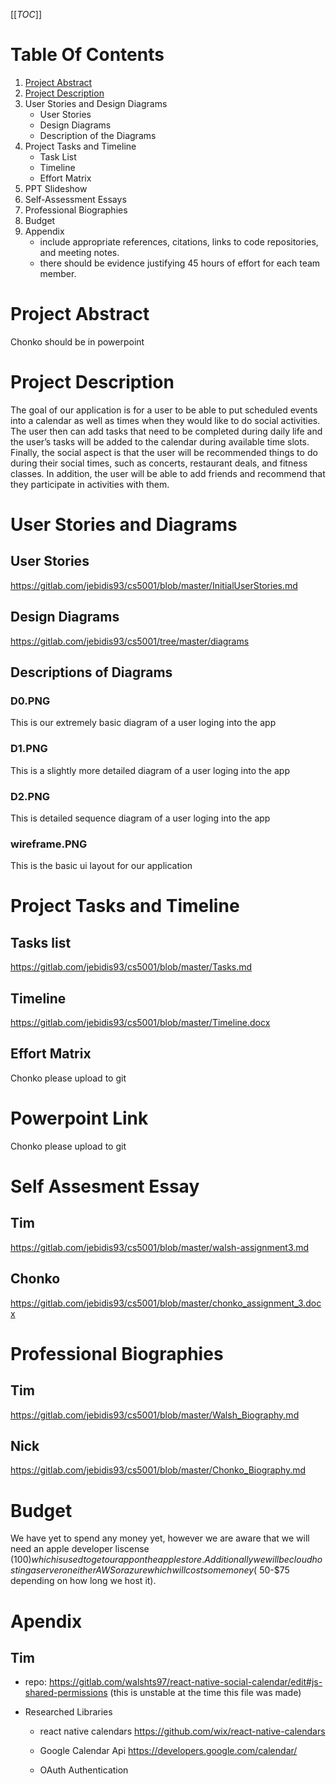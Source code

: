 [[_TOC_]]

# Table Of Contents

1. [Project Abstract](#Project_Abstract)
2. [Project Description](#Project-Description)
3. User Stories and Design Diagrams
   - User Stories
   - Design Diagrams
   - Description of the Diagrams
4. Project Tasks and Timeline
   - Task List
   - Timeline
   - Effort Matrix
5. PPT Slideshow
6. Self-Assessment Essays
7. Professional Biographies
8. Budget
9. Appendix
   - include appropriate references, citations, links to code repositories, and meeting notes.
   - there should be evidence justifying 45 hours of effort for each team member.

# Project Abstract

Chonko should be in powerpoint

# Project Description

The goal of our application is for a user to be able to put scheduled events into a calendar as well as times when they would like to do social activities. The user then can add tasks that need to be completed during daily life and the user’s tasks will be added to the calendar during available time slots. Finally, the social aspect is that the user will be recommended things to do during their social times, such as concerts, restaurant deals, and fitness classes. In addition, the user will be able to add friends and recommend that they participate in activities with them.

# User Stories and Diagrams

## User Stories

https://gitlab.com/jebidis93/cs5001/blob/master/InitialUserStories.md

## Design Diagrams

https://gitlab.com/jebidis93/cs5001/tree/master/diagrams

## Descriptions of Diagrams

### D0.PNG

This is our extremely basic diagram of a user loging into the app

### D1.PNG

This is a slightly more detailed diagram of a user loging into the app

### D2.PNG

This is detailed sequence diagram of a user loging into the app

### wireframe.PNG

This is the basic ui layout for our application

# Project Tasks and Timeline

## Tasks list

https://gitlab.com/jebidis93/cs5001/blob/master/Tasks.md

## Timeline

https://gitlab.com/jebidis93/cs5001/blob/master/Timeline.docx

## Effort Matrix

Chonko please upload to git

# Powerpoint Link

Chonko please upload to git

# Self Assesment Essay

## Tim

https://gitlab.com/jebidis93/cs5001/blob/master/walsh-assignment3.md

## Chonko

https://gitlab.com/jebidis93/cs5001/blob/master/chonko_assignment_3.docx

# Professional Biographies

## Tim

https://gitlab.com/jebidis93/cs5001/blob/master/Walsh_Biography.md

## Nick

https://gitlab.com/jebidis93/cs5001/blob/master/Chonko_Biography.md

# Budget

We have yet to spend any money yet, however we are aware that we will need an apple developer liscense ($100) which is used to get our app on the apple store. Additionally we will be cloud hosting a server on either AWS or azure which will cost some money (~$50-\$75 depending on how long we host it).

# Apendix

## Tim

- repo: https://gitlab.com/walshts97/react-native-social-calendar/edit#js-shared-permissions
  (this is unstable at the time this file was made)

- Researched Libraries

  - react native calendars
    https://github.com/wix/react-native-calendars

  - Google Calendar Api
    https://developers.google.com/calendar/

  - OAuth Authentication
